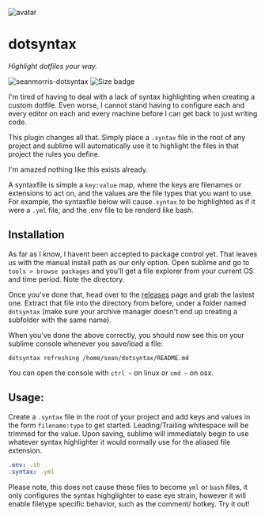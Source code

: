 ![avatar](https://avatars3.githubusercontent.com/u/640101?s=80&v=4)

# dotsyntax

*Highlight dotfiles your way.*

![seanmorris-dotsyntax](https://img.shields.io/badge/seanmorris-dotsyntax-900?style=for-the-badge) ![Size badge](https://img.shields.io/github/repo-size/seanmorris/dotsyntax-sublime?color=F80&style=for-the-badge)

I'm tired of having to deal with a lack of syntax highlighting when creating a custom dotfile. Even worse, I cannot stand having to configure each and every editor on each and every machine before I can get back to just writing code.

This plugin changes all that. Simply place a `.syntax` file in the root of any project and sublime will automatically use it to highlight the files in that project the rules you define.

I'm amazed nothing like this exists already.

A syntaxfile is simple a `key:value` map, where the keys are filenames or extensions to act on, and the values are the file types that you want to use. For example, the syntaxfile below will cause`.syntax` to be highlighted as if it were a `.yml` file, and the .env file to be renderd like bash.

## Installation

As far as I know, I havent been accepted to package control yet. That leaves us with the manual install path as our only option. Open sublime and go to `tools > browse packages` and you'll get a file explorer from your current OS and time period. Note the directory.

Once you've done that, head over to the [releases](https://github.com/seanmorris/dotsyntax-sublime/releases) page and grab the lastest one. Extract that file into the directory from before, under a folder named `dotsyntax`  (make sure your archive manager doesn't end up creating a subfolder with the same name).

When you've done the above correctly, you should now see this on your sublime console whenever you save/load a file:

```
dotsyntax refreshing /home/sean/dotsyntax/README.md
```

You can open the console with `ctrl ~` on linux or `cmd ~` on osx.

## Usage:

Create a `.syntax` file in the root of your project and add  keys and values in the form `filename:type` to get started. Leading/Trailing whitespace will be trimmed for the value. Upon saving, sublime will immediately begin to use whatever syntax highlighter it would normally use for the aliased file extension.

```yaml
.env: .sh
.syntax: .yml
```

Please note, this does not cause these files to become `yml` or `bash` files, it only configures the syntax highglighter to ease eye strain, however it will enable filetype specific behavior, such as the comment/ hotkey. Try it out!
